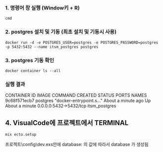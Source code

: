 
### 1. 명령어 창 실행 (Window키 + R)
```
cmd
```

### 2.  postgres 설치 및 기동 (최초 설치 및 기동시 사용)
```
docker run -d -e POSTGRES_USER=postgres -e POSTGRES_PASSWORD=postgres -p 5432:5432 --name itsm_postgres postgres
```

### 3.  postgres 기동 확인

```
docker container ls --all
```

### 실행 결과
CONTAINER ID   IMAGE      COMMAND                   CREATED              STATUS              PORTS                    NAMES
9c68f571ecb7   postgres   "docker-entrypoint.s…"   About a minute ago   Up About a minute   0.0.0.0:5432->5432/tcp   itsm_postgres


## 4. VisualCode에 프로젝트에서 TERMINAL
```
mix ecto.setup
```
프로젝트\config\dev.exs안에  database: 의 값에 따라서 database 가 생성됨
